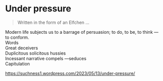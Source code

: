 # Under pressure  
> Written in the form of an Elfchen …

Modern life subjects us to a barrage of persuasion; to do, to be, to think —to conform.  
Words  
Great deceivers  
Duplicitous solicitous hussies  
Incessant narrative compels —seduces  
Capitulation  
  
https://suchness1.wordpress.com/2023/05/13/under-pressure/